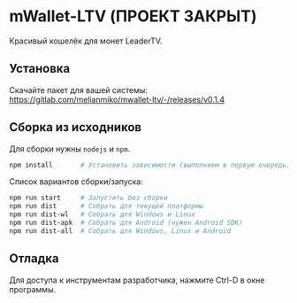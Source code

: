 mWallet-LTV (ПРОЕКТ ЗАКРЫТ)
==============
Красивый кошелёк для монет LeaderTV.

Установка
--------
Скачайте пакет для вашей системы:
https://gitlab.com/melianmiko/mwallet-ltv/-/releases/v0.1.4

Сборка из исходников
-------------------
Для сборки нужны `nodejs` и `npm`.
```bash
npm install       # Установить зависимости (выполняем в первую очередь)
```

Список вариантов сборки/запуска:
```bash
npm run start	  # Запустить без сборки
npm run dist	  # Собрать для текущей платформы
npm run dist-wl   # Собрать для Windows и Linux
npm run dist-apk  # Собрать для Android (нужен Android SDK)
npm run dist-all  # Собрать для Windows, Linux и Android
```

Отладка
--------
Для доступа к инструментам разработчика, нажмите Ctrl-D в окне программы.
